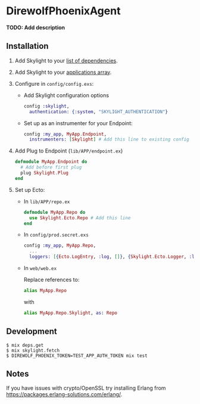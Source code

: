 # DirewolfPhoenixAgent

**TODO: Add description**

## Installation

  1. Add Skylight to your [list of dependencies](http://elixir-lang.org/getting-started/mix-otp/dependencies-and-umbrella-apps.html#external-dependencies).

  2. Add Skylight to your [applications array](http://elixir-lang.org/getting-started/mix-otp/supervisor-and-application.html#the-application-callback).

  3. Configure in `config/config.exs`:

      * Add Skylight configuration options

        ```elixir
        config :skylight,
          authentication: {:system, "SKYLIGHT_AUTHENTICATION"}
        ```

      * Set up as an instrumenter for your Endpoint:

        ```elixir
        config :my_app, MyApp.Endpoint,
          instrumenters: [Skylight] # Add this line to existing config
        ```

  4. Add Plug to Endpoint (`lib/APP/endpoint.ex`)

      ```elixir
      defmodule MyApp.Endpoint do
        # Add before first plug
        plug Skylight.Plug
      end
      ```

  5. Set up Ecto:

      * In `lib/APP/repo.ex`

        ```elixir
        defmodule MyApp.Repo do
          use Skylight.Ecto.Repo # Add this line
        end
        ```

      * In `config/prod.secret.exs`

        ```elixir
        config :my_app, MyApp.Repo,
          ...
          loggers: [{Ecto.LogEntry, :log, []}, {Skylight.Ecto.Logger, :log, []}] # Add this line
        ```

      * In `web/web.ex`

        Replace references to:

        ```elixir
        alias MyApp.Repo
        ```

        with

        ```elixir
        alias MyApp.Repo.Skylight, as: Repo
        ```


## Development

```shell
$ mix deps.get
$ mix skylight.fetch
$ DIREWOLF_PHOENIX_TOKEN=TEST_APP_AUTH_TOKEN mix test
```

## Notes

If you have issues with crypto/OpenSSL try installing Erlang from https://packages.erlang-solutions.com/erlang/.

